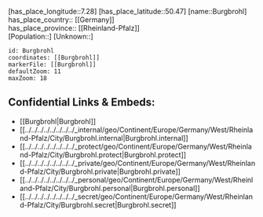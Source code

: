 ﻿---
location: [50.47,7.28] 
mapzoom: [7,12] 
mapmarker: city 
type: City
tags:
- geo/City


SpocWebEntityId: 29411
isDeleted: false
confidential: public

---
[has_place_longitude::7.28] 
[has_place_latitude::50.47] 
[name::Burgbrohl] 
has_place_country:: [[Germany]]  
has_place_province:: [[Rheinland-Pfalz]]  
[Population::] 
[Unknown::] 


```leaflet
id: Burgbrohl
coordinates: [[Burgbrohl]] 
markerFile: [[Burgbrohl]] 
defaultZoom: 11 
maxZoom: 18
```


## Confidential Links & Embeds: 
- [[Burgbrohl|Burgbrohl]]  
- [[../../../../../../../../_internal/geo/Continent/Europe/Germany/West/Rheinland-Pfalz/City/Burgbrohl.internal|Burgbrohl.internal]] 
- [[../../../../../../../../_protect/geo/Continent/Europe/Germany/West/Rheinland-Pfalz/City/Burgbrohl.protect|Burgbrohl.protect]] 
- [[../../../../../../../../_private/geo/Continent/Europe/Germany/West/Rheinland-Pfalz/City/Burgbrohl.private|Burgbrohl.private]] 
- [[../../../../../../../../_personal/geo/Continent/Europe/Germany/West/Rheinland-Pfalz/City/Burgbrohl.personal|Burgbrohl.personal]] 
- [[../../../../../../../../_secret/geo/Continent/Europe/Germany/West/Rheinland-Pfalz/City/Burgbrohl.secret|Burgbrohl.secret]] 
